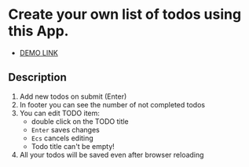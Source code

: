 # Create your own list of todos using this App.
- [DEMO LINK](https://taraseman.github.io/ToDo_App/)

## Description
1. Add new todos on submit (Enter)
1. In footer you can see the number of not completed todos
1. You can edit TODO item:
    - double click on the TODO title
    - `Enter` saves changes
    - `Ecs` cancels editing
    - Todo title can't be empty!
1. All your todos will be saved even after browser reloading

